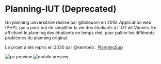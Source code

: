 # Planning-IUT (Deprecated)

Un planning universitaire réalisé par @bizouarn en 2019.
Application web (PHP), qui a pour but de simplifier la vie des étudiants à l’IUT de Vannes.
En affichant le planning des étudiants en temps réel, pour pallier les différents problèmes du planning original.

Le projet a été repris en 2020 par @kernoeb : [PlanningSup](https://github.com/kernoeb/PlanningSup)
               
![pc preview](https://aymeric.bizouarn.fr/image/Planning.png)
![mobile preview](https://aymeric.bizouarn.fr/image/Planning-mobile.png)
